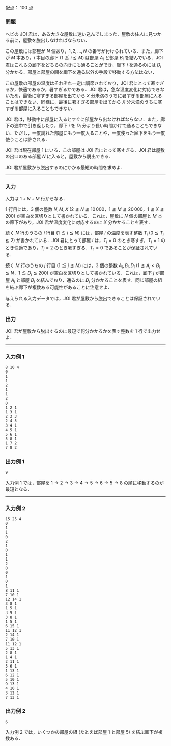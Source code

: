 配点： $100$ 点

### 問題
ヘビの JOI 君は，ある大きな屋敷に迷い込んでしまった．屋敷の住人に見つかる前に，屋敷を脱出しなければならない．

この屋敷には部屋が $N$ 個あり，$1, 2, \ldots, N$ の番号が付けられている．また，廊下が $M$ 本あり，$i$ 本目の廊下 ($1 \leqq i \leqq M$) は部屋 $A_i$ と部屋 $B_i$ を結んでいる．JOI 君はこれらの廊下をどちらの向きにも通ることができ，廊下 $i$ を通るのには $D_i$ 分かかる．部屋と部屋の間を廊下を通る以外の手段で移動する方法はない．

この屋敷の部屋の温度はそれぞれ一定に調節されており，JOI 君にとって寒すぎるか，快適であるか，暑すぎるかである．JOI 君は，急な温度変化に対応できないため，最後に寒すぎる部屋を出てから $X$ 分未満のうちに暑すぎる部屋に入ることはできない．同様に，最後に暑すぎる部屋を出てから $X$ 分未満のうちに寒すぎる部屋に入ることもできない．

JOI 君は，移動中に部屋に入るとすぐに部屋から出なければならない．また，廊下の途中で引き返したり，廊下 $i$ を $D_i$ 分より長い時間かけて通ることもできない．ただし，一度訪れた部屋にもう一度入ることや，一度使った廊下をもう一度使うことは許される．

JOI 君は現在部屋 $1$ にいる．この部屋は JOI 君にとって寒すぎる．JOI 君は屋敷の出口のある部屋 $N$ に入ると，屋敷から脱出できる．

JOI 君が屋敷から脱出するのにかかる最短の時間を求めよ．

---

### 入力
入力は $1 + N + M$ 行からなる．

$1$ 行目には，$3$ 個の整数 $N, M, X$ ($2 \leqq N \leqq 10\,000$，$1 \leqq M \leqq 20\,000$，$1 \leqq X \leqq 200$) が空白を区切りとして書かれている．これは，屋敷に $N$ 個の部屋と $M$ 本の廊下があり，JOI 君が温度変化に対応するのに $X$ 分かかることを表す．

続く $N$ 行のうちの $i$ 行目 ($1 \leqq i \leqq N$) には，部屋 $i$ の温度を表す整数 $T_i$ ($0 \leqq T_i \leqq 2$) が書かれている．JOI 君にとって部屋 $i$ は，$T_i = 0$ のとき寒すぎ，$T_i = 1$ のとき快適であり，$T_i = 2$ のとき暑すぎる．$T_1 = 0$ であることが保証されている．

続く $M$ 行のうちの $j$ 行目 ($1 \leqq j \leqq M$) には，$3$ 個の整数 $A_j, B_j, D_j$ ($1 \leqq A_j < B_j \leqq N$，$1 \leqq D_j \leqq 200$) が空白を区切りとして書かれている．これは，廊下 $j$ が部屋 $A_j$ と部屋 $B_j$ を結んでおり，通るのに $D_j$ 分かかることを表す．同じ部屋の組を結ぶ廊下が複数ある可能性があることに注意せよ．

与えられる入力データでは，JOI 君が屋敷から脱出できることは保証されている．

### 出力
JOI 君が屋敷から脱出するのに最短で何分かかるかを表す整数を $1$ 行で出力せよ．

---

### 入力例 1
```
8 10 4
0
1
1
2
1
1
2
0
1 2 1
1 3 1
2 3 3
2 4 5
3 4 1
4 5 1
5 6 1
5 8 1
1 7 2
7 8 2
```

### 出力例 1
```
9
```

入力例 $1$ では，部屋を $1 \rightarrow 2 \rightarrow 3 \rightarrow 4 \rightarrow 5 \rightarrow 6 \rightarrow 5 \rightarrow 8$ の順に移動するのが最短となる．

---

### 入力例 2
```
15 25 4
0
1
1
0
2
1
0
1
1
2
0
0
1
0
1
8 11 1
7 10 1
12 14 1
3 8 1
1 5 1
3 9 1
3 8 1
1 5 1
6 15 1
11 12 1
2 14 1
7 10 1
11 12 1
5 13 1
2 8 1
1 4 1
2 11 1
5 6 1
1 13 1
6 12 1
5 10 1
9 13 1
4 10 1
3 12 1
7 13 1
```

### 出力例 2
```
6
```

入力例 $2$ では，いくつかの部屋の組 (たとえば部屋 $1$ と部屋 $5$) を結ぶ廊下が複数ある．
